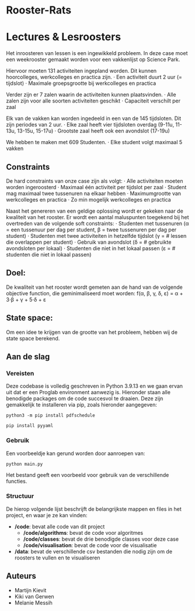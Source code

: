 # Rooster-Rats

# Lectures & Lesroosters

Het inroosteren van lessen is een ingewikkeld probleem. In deze case moet een weekrooster gemaakt worden voor een vakkenlijst op Science Park. 

Hiervoor moeten 131 activiteiten ingepland worden. Dit kunnen hoorcolleges, werkcolleges en practica zijn.
· Een activiteit duurt 2 uur (= tijdslot)
· Maximale groepsgrootte bij werkcolleges en practica

Verder zijn er 7 zalen waarin de activiteiten kunnen plaatsvinden.
· Alle zalen zijn voor alle soorten activiteiten geschikt
· Capaciteit verschilt per zaal

Elk van de vakken kan worden ingedeeld in een van de 145 tijdsloten. Dit zijn periodes van 2 uur.
· Elke zaal heeft vier tijdsloten overdag (9-11u, 11-13u, 13-15u, 15-17u)
· Grootste zaal heeft ook een avondslot (17-19u)

We hebben te maken met 609 Studenten.
· Elke student volgt maximaal 5 vakken


## Constraints

De hard constraints van onze case zijn als volgt:
· Alle activiteiten moeten worden ingeroosterd
· Maximaal één activiteit per tijdslot per zaal
· Student mag maximaal twee tussenuren na elkaar hebben
· Maximumgrootte van werkcolleges en practica
· Zo min mogelijk werkcolleges en practica

Naast het genereren van een geldige oplossing wordt er gekeken naar de kwaliteit van het rooster. Er wordt een aantal maluspunten toegekend bij het overtreden van de volgende soft constraints:
· Studenten met tussenuren (α = een tussenuur per dag per student, β = twee tussenuren per dag per student)
· Studenten met twee activiteiten in hetzelfde tijdslot (γ = # lessen die overlappen per student)
· Gebruik van avondslot (δ = # gebruikte avondsloten per lokaal)
· Studenten die niet in het lokaal passen (ε = # studenten die niet in lokaal passen)

## Doel:
De kwaliteit van het rooster wordt gemeten aan de hand van de volgende objective function, die geminimaliseerd moet worden:
f(α, β, γ, δ, ε) = α + 3⋅β + γ + 5⋅δ + ε

## State space:
Om een idee te krijgen van de grootte van het probleem, hebben wij de state space berekend.



## Aan de slag

### Vereisten

Deze codebase is volledig geschreven in Python 3.9.13 en we gaan ervan uit dat er een Proglab environment aanwezig is. Hieronder staan alle benodigde packages om de code succesvol te draaien. Deze zijn gemakkelijk te installeren via pip, zoals hieronder aangegeven:

```
python3 -m pip install pdfschedule
```
```
pip install pyyaml
```

### Gebruik

Een voorbeeldje kan gerund worden door aanroepen van:

```
python main.py
```

Het bestand geeft een voorbeeld voor gebruik van de verschillende functies.

### Structuur

De hierop volgende lijst beschrijft de belangrijkste mappen en files in het project, en waar je ze kan vinden:

- **/code**: bevat alle code van dit project
  - **/code/algorithms**: bevat de code voor algoritmes
  - **/code/classes**: bevat de drie benodigde classes voor deze case
  - **/code/visualisation**: bevat de code voor de visualisatie
- **/data**: bevat de verschillende csv bestanden die nodig zijn om de roosters te vullen en te visualiseren

## Auteurs
- Martijn Kievit
- Kiki van Gerwen
- Melanie Messih
